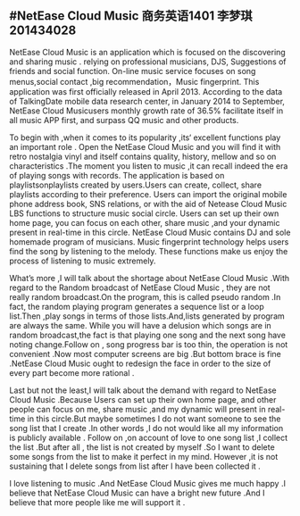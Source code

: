 #NetEase Cloud Music
                                    商务英语1401   李梦琪  201434028
-----------------------------------------------------------------------------------------------------
NetEase Cloud Music is an application which is focused on the discovering and sharing music .
relying on professional musicians, DJS, Suggestions of friends and social function. On-line
music service focuses on song menus,social contact ,big recommendation，Music fingerprint. This
application was first officially released in April 2013. According to the data of TalkingDate 
mobile data research center, in January 2014 to September, NetEase Cloud Musicusers monthly 
growth rate of 36.5% facilitate itself in all music APP first, and surpass QQ music and other 
products.

To begin with ,when it comes to its popularity ,its‘ excellent functions play an important role .
Open the NetEase Cloud Music and you will find it with retro nostalgia vinyl and itself contains 
quality, history, mellow and so on characteristics .The moment you listen to music ,it can recall 
indeed the era of playing songs with records. The application is based on playlistsonplaylists created by 
users.Users can create, collect, share playlists according to their preference. Users can import 
the original mobile phone address book, SNS relations, or with the aid of Netease Cloud Music 
LBS functions to structure music social circle. Users can set up their own home page, you can focus 
on each other, share music ,and your dynamic present in real-time in this circle. NetEase Cloud 
Music contains DJ and sole homemade program of musicians. Music fingerprint technology helps users
find the song by listening to the melody. These functions make us enjoy the process of listening 
to music extremely.

What’s more ,I will talk about the shortage about NetEase Cloud Music .With regard to the Random 
broadcast of NetEase Cloud Music , they are not really random broadcast.On the program, this is 
called pseudo random .In fact, the random playing program generates a sequence list or a loop 
list.Then ,play songs in terms of those lists.And,lists generated by program are always the same.
While you will have a delusion which songs are in random broadcast,the fact is that playing one 
song and the next song have noting change.Follow on , song progress bar is too thin, the operation 
is not convenient .Now most computer screens are big .But bottom brace is fine .NetEase Cloud
Music ought to redesign the face in order to the size of every part become more rational .

Last but not the least,I will talk about the demand with regard to NetEase Cloud Music .Because 
Users can set up their own home page, and other people can focus on me, share music ,and my dynamic 
will present in real-time in this circle.But maybe sometimes I do not want someone to see the song 
list that I create .In other words ,I do not would like all my information is publicly available .
Follow on ,on account of love to one song list ,I collect the list .But after all , the list is 
not created by myself .So I want to delete some songs from the list to make it perfect in my mind.
However ,it is not sustaining that I delete songs from list after I have been collected it .

I love listening to music .And NetEase Cloud Music gives me much happy .I believe that NetEase 
Cloud Music can have a bright new future .And I believe that more people like me will support it .
